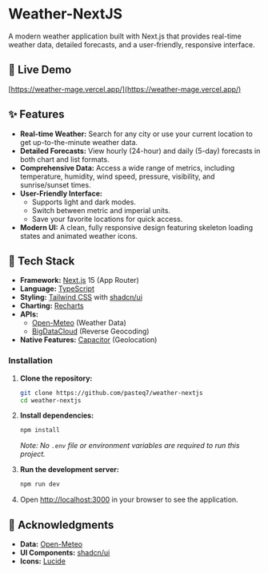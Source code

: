 # Weather-NextJS

A modern weather application built with Next.js that provides real-time weather data, detailed forecasts, and a user-friendly, responsive interface.

## 🚀 Live Demo

[https://weather-mage.vercel.app/](https://weather-mage.vercel.app/)

## ✨ Features

-   **Real-time Weather:** Search for any city or use your current location to get up-to-the-minute weather data.
-   **Detailed Forecasts:** View hourly (24-hour) and daily (5-day) forecasts in both chart and list formats.
-   **Comprehensive Data:** Access a wide range of metrics, including temperature, humidity, wind speed, pressure, visibility, and sunrise/sunset times.
-   **User-Friendly Interface:**
    -   Supports light and dark modes.
    -   Switch between metric and imperial units.
    -   Save your favorite locations for quick access.
-   **Modern UI:** A clean, fully responsive design featuring skeleton loading states and animated weather icons.

## 🚀 Tech Stack

-   **Framework:** [Next.js](https://nextjs.org/) 15 (App Router)
-   **Language:** [TypeScript](https://www.typescriptlang.org/)
-   **Styling:** [Tailwind CSS](https://tailwindcss.com/) with [shadcn/ui](https://ui.shadcn.com/)
-   **Charting:** [Recharts](https://recharts.org/)
-   **APIs:**
    -   [Open-Meteo](https://open-meteo.com/) (Weather Data)
    -   [BigDataCloud](https://www.bigdatacloud.com/) (Reverse Geocoding)
-   **Native Features:** [Capacitor](https://capacitorjs.com/) (Geolocation)


### Installation

1.  **Clone the repository:**
    ```sh
    git clone https://github.com/pasteq7/weather-nextjs
    cd weather-nextjs
    ```

2.  **Install dependencies:**
    ```sh
    npm install
    ```
    *Note: No `.env` file or environment variables are required to run this project.*

3.  **Run the development server:**
    ```sh
    npm run dev
    ```

4.  Open [http://localhost:3000](http://localhost:3000) in your browser to see the application.

## 🙏 Acknowledgments

-   **Data:** [Open-Meteo](https://open-meteo.com/)
-   **UI Components:** [shadcn/ui](https://ui.shadcn.com/)
-   **Icons:** [Lucide](https://lucide.dev/)